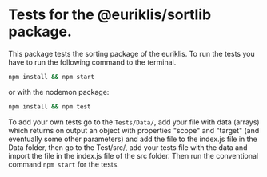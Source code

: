 # Tests for the @euriklis/sortlib package.

This package tests the sorting package of the euriklis. To run the tests you have to run the following command to the terminal.

```sh
npm install && npm start
```
or with the nodemon package:
```sh
npm install && npm test
```
To add your own tests go to the ```Tests/Data/```, add your file with data (arrays) which returns on output an object with properties "scope" and "target" (and eventually some other parameters) and add the file to the index.js file in the Data folder, then go to the Test/src/, add your tests file with the data and import the file in the index.js file of the src folder. Then run the conventional command ```npm start``` for the tests.
